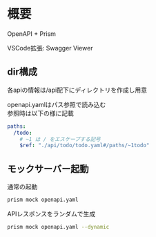 # 概要
OpenAPI + Prism  

VSCode拡張: Swagger Viewer

## dir構成
各apiの情報は/api配下にディレクトリを作成し用意

openapi.yamlはパス参照で読み込む  
参照時は以下の様に記載
```yaml
paths:
  /todo:
    # ~1 は / をエスケープする記号
    $ref: "./api/todo/todo.yaml#/paths/~1todo"
```

## モックサーバー起動

通常の起動
```sh
prism mock openapi.yaml
```

APIレスポンスをランダムで生成
```sh
prism mock openapi.yaml --dynamic
```